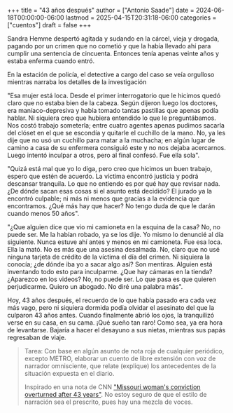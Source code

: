 +++
title = "43 años después"
author = ["Antonio Saade"]
date = 2024-06-18T00:00:00-06:00
lastmod = 2025-04-15T20:31:18-06:00
categories = ["cuentos"]
draft = false
+++

Sandra Hemme despertó agitada y sudando en la cárcel, vieja y drogada, pagando por un crimen que no cometió y que la había llevado ahí para cumplir una sentencia de cincuenta. Entonces tenía apenas veinte años y estaba enferma cuando entró.

En la estación de policía, el detective a cargo del caso se veía orgulloso mientras narraba los detalles de la investigación

"Esa mujer está loca. Desde el primer interrogatorio que le hicimos quedó claro que no estaba bien de la cabeza. Según dijeron luego los doctores, era maníaco-depresiva y había tomado tantas pastillas que apenas podía hablar. Ni siquiera creo que hubiera entendido lo que le preguntábamos. Nos costó trabajo someterla; entre cuatro agentes apenas pudimos sacarla del clóset en el que se escondía y quitarle el cuchillo de la mano. No, ya les dije que no usó un cuchillo para matar a la muchacha; en algún lugar de camino a casa de su enfermera consiguió este y no nos dejaba acercarnos. Luego intentó inculpar a otros, pero al final confesó. Fue ella sola".

"Quizá está mal que yo lo diga, pero creo que hicimos un buen trabajo, espero que estén de acuerdo. La víctima encontró justicia y podrá descansar tranquila. Lo que no entiendo es por qué hay que revisar nada. ¿De dónde sacan esas cosas si el asunto está decidido? El jurado ya la encontró culpable; ni más ni menos que gracias a la evidencia que encontramos. ¿Qué más hay que hacer? No tengo duda de que le darán cuando menos 50 años".

"¿Que alguien dice que vio mi camioneta en la esquina de la casa? No, no puede ser. Me la habían robado, ya se los dije. Yo mismo lo denuncié al día siguiente. Nunca estuve ahí antes y menos en mi camioneta. Fue esa loca. Ella la mató. No es más que una asesina desalmada. No, claro que no usé ninguna tarjeta de crédito de la víctima el día del crimen. Ni siquiera la conocía; ¿de dónde iba yo a sacar algo así? Son mentiras. Alguien está inventando todo esto para inculparme. ¿Que hay cámaras en la tienda? ¿Aparezco en los videos? No, no puede ser. Lo que pasa es que quieren perjudicarme. Quiero un abogado. No diré una palabra más".

Hoy, 43 años después, el recuerdo de lo que había pasado era cada vez más vago, pero ni siquiera dormida podía olvidar el asesinato del que la culparon 43 años antes. Cuando finalmente abrió los ojos, la tranquilizó verse en su casa, en su cama. ¡Qué sueño tan raro! Como sea, ya era hora de levantarse. Bajaría a hacer el desayuno a sus nietas, mientras sus papás regresaban de viaje.

> Tarea: Con base en algún asunto de nota roja de cualquier periódico, excepto METRO, elaborar un cuento de libre extensión con voz de narrador omnisciente, que relate (explique) los antecedentes de la situación expuesta en el diario.
>
> Inspirado en una nota de CNN ["Missouri woman's conviction overturned after 43 years"](https://www.cbsnews.com/news/sandra-hemme-missouri-murder-conviction-tossed-police-officer-innocence-project/). No estoy seguro de que el estilo de narración sea el prescrito, pues hay una mezcla de voces.
